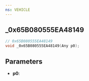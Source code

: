 ```yaml
---
ns: VEHICLE
---
```

## _0x65B080555EA48149

```c
// 0x65B080555EA48149
void _0x65B080555EA48149(Any p0);
```


## Parameters
* **p0**: 

